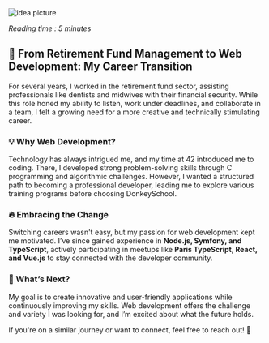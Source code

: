 <img src="https://images.unsplash.com/photo-1493612276216-ee3925520721?ixlib=rb-4.0.3&ixid=MnwxMjA3fDB8MHxwaG90by1wYWdlfHx8fGVufDB8fHx8&auto=format&fit=crop&w=464&q=80" class="mx-auto" alt="idea picture"/>

<i>Reading time : 5 minutes</i>

## 🚀 From Retirement Fund Management to Web Development: My Career Transition

For several years, I worked in the retirement fund sector, assisting professionals like dentists and midwives with their financial security. While this role honed my ability to listen, work under deadlines, and collaborate in a team, I felt a growing need for a more creative and technically stimulating career.

### 💡 Why Web Development?

Technology has always intrigued me, and my time at 42 introduced me to coding. There, I developed strong problem-solving skills through C programming and algorithmic challenges. However, I wanted a structured path to becoming a professional developer, leading me to explore various training programs before choosing DonkeySchool.

### 🔥 Embracing the Change

Switching careers wasn't easy, but my passion for web development kept me motivated. I’ve since gained experience in **Node.js, Symfony, and TypeScript**, actively participating in meetups like **Paris TypeScript, React, and Vue.js** to stay connected with the developer community.

### 🎯 What’s Next?

My goal is to create innovative and user-friendly applications while continuously improving my skills. Web development offers the challenge and variety I was looking for, and I’m excited about what the future holds.

If you're on a similar journey or want to connect, feel free to reach out! 🚀
